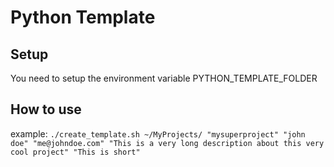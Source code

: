 # Python Template

## Setup

You need to setup the environment variable PYTHON_TEMPLATE_FOLDER

## How to use

example:
`./create_template.sh ~/MyProjects/ "mysuperproject" "john doe" "me@johndoe.com" "This is a very long description about this very cool project" "This is short"`


